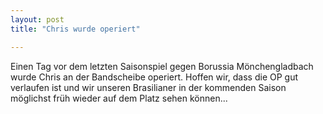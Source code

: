 ```yaml
---
layout: post
title: "Chris wurde operiert"

---
```


Einen Tag vor dem letzten Saisonspiel gegen Borussia Mönchengladbach wurde Chris an der Bandscheibe operiert. Hoffen wir, dass die OP gut verlaufen ist und wir unseren Brasilianer in der kommenden Saison möglichst früh wieder auf dem Platz sehen können...


